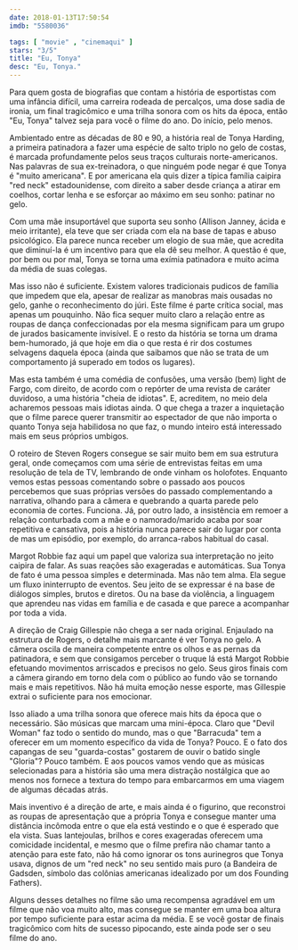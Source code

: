 ```yaml
---
date: 2018-01-13T17:50:54
imdb: "5580036"

tags: [ "movie" , "cinemaqui" ]
stars: "3/5"
title: "Eu, Tonya"
desc: "Eu, Tonya."
---
```

Para quem gosta de biografias que contam a história de esportistas com uma infância difícil, uma carreira rodeada de percalços, uma dose sadia de ironia, um final tragicômico e uma trilha sonora com os hits da época, então "Eu, Tonya" talvez seja para você o filme do ano. Do início, pelo menos.

Ambientado entre as décadas de 80 e 90, a história real de Tonya Harding, a primeira patinadora a fazer uma espécie de salto triplo no gelo de costas, é marcada profundamente pelos seus traços culturais norte-americanos. Nas palavras de sua ex-treinadora, o que ninguém pode negar é que Tonya é "muito americana". E por americana ela quis dizer a típica família caipira "red neck" estadounidense, com direito a saber desde criança a atirar em coelhos, cortar lenha e se esforçar ao máximo em seu sonho: patinar no gelo.

Com uma mãe insuportável que suporta seu sonho (Allison Janney, ácida e meio irritante), ela teve que ser criada com ela na base de tapas e abuso psicológico. Ela parece nunca receber um elogio de sua mãe, que acredita que diminuí-la é um incentivo para que ela dê seu melhor. A questão é que, por bem ou por mal, Tonya se torna uma exímia patinadora e muito acima da média de suas colegas.

Mas isso não é suficiente. Existem valores tradicionais pudicos de família que impedem que ela, apesar de realizar as manobras mais ousadas no gelo, ganhe o reconhecimento do júri. Este filme é parte crítica social, mas apenas um pouquinho. Não fica sequer muito claro a relação entre as roupas de dança confeccionadas por ela mesma significam para um grupo de jurados basicamente invisível. E o resto da história se torna um drama bem-humorado, já que hoje em dia o que resta é rir dos costumes selvagens daquela época (ainda que saibamos que não se trata de um comportamento já superado em todos os lugares).

Mas esta também é uma comédia de confusões, uma versão (bem) light de Fargo, com direito, de acordo com o repórter de uma revista de caráter duvidoso, a uma história "cheia de idiotas". E, acreditem, no meio dela acharemos pessoas mais idiotas ainda. O que chega a trazer a inquietação que o filme parece querer transmitir ao espectador de que não importa o quanto Tonya seja habilidosa no que faz, o mundo inteiro está interessado mais em seus próprios umbigos.

O roteiro de Steven Rogers consegue se sair muito bem em sua estrutura geral, onde começamos com uma série de entrevistas feitas em uma resolução de tela de TV, lembrando de onde vinham os holofotes. Enquanto vemos estas pessoas comentando sobre o passado aos poucos percebemos que suas próprias versões do passado complementando a narrativa, olhando para a câmera e quebrando a quarta parede pelo economia de cortes. Funciona. Já, por outro lado, a insistência em remoer a relação conturbada com a mãe e o namorado/marido acaba por soar repetitiva e cansativa, pois a história nunca parece sair do lugar por conta de mas um episódio, por exemplo, do arranca-rabos habitual do casal.

Margot Robbie faz aqui um papel que valoriza sua interpretação no jeito caipira de falar. As suas reações são exageradas e automáticas. Sua Tonya de fato é uma pessoa simples e determinada. Mas não tem alma. Ela segue um fluxo ininterrupto de eventos. Seu jeito de se expressar é na base de diálogos simples, brutos e diretos. Ou na base da violência, a linguagem que aprendeu nas vidas em família e de casada e que parece a acompanhar por toda a vida.

A direção de Craig Gillespie não chega a ser nada original. Enjaulado na estrutura de Rogers, o detalhe mais marcante é ver Tonya no gelo. A câmera oscila de maneira competente entre os olhos e as pernas da patinadora, e sem que consigamos perceber o truque lá está Margot Robbie efetuando movimentos arriscados e precisos no gelo. Seus giros finais com a câmera girando em torno dela com o público ao fundo vão se tornando mais e mais repetitivos. Não há muita emoção nesse esporte, mas Gillespie extrai o suficiente para nos emocionar.

Isso aliado a uma trilha sonora que oferece mais hits da época que o necessário. São músicas que marcam uma mini-época. Claro que "Devil Woman" faz todo o sentido do mundo, mas o que "Barracuda" tem a oferecer em um momento específico da vida de Tonya? Pouco. E o fato dos capangas de seu "guarda-costas" gostarem de ouvir o batido single "Gloria"? Pouco também. E aos poucos vamos vendo que as músicas selecionadas para a história são uma mera distração nostálgica que ao menos nos fornece a textura do tempo para embarcarmos em uma viagem de algumas décadas atrás.

Mais inventivo é a direção de arte, e mais ainda é o figurino, que reconstroi as roupas de apresentação que a própria Tonya e consegue manter uma distância incômoda entre o que ela está vestindo e o que é esperado que ela vista. Suas lantejoulas, brilhos e cores exageradas oferecem uma comicidade incidental, e mesmo que o filme prefira não chamar tanto a atenção para este fato, não há como ignorar os tons aurinegros que Tonya usava, dignos de um "red neck" no seu sentido mais puro (a Bandeira de Gadsden, símbolo das colônias americanas idealizado por um dos Founding Fathers).

Alguns desses detalhes no filme são uma recompensa agradável em um filme que não voa muito alto, mas consegue se manter em uma boa altura por tempo suficiente para estar acima da média. E se você gostar de finais tragicômico com hits de sucesso pipocando, este ainda pode ser o seu filme do ano.
